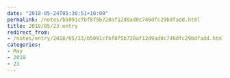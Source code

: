 ```yaml
---
date: "2018-05-24T05:30:51+10:00"
permalink: /notes/b5091cfbf8f5b720af12d9ad0c740dfc29bdfadd.html
title: 2018/05/23 entry
redirect_from:
- /notes/entry/2018/05/23/b5091cfbf8f5b720af12d9ad0c740dfc29bdfadd.html
categories:
- May
- 2018
- 23
---
```

